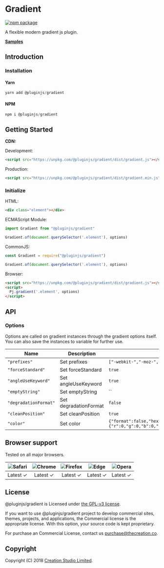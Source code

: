 # Gradient

[![npm package](https://img.shields.io/npm/v/@pluginjs/gradient.svg)](https://www.npmjs.com/package/@pluginjs/gradient)

A flexible modern gradient js plugin.

**[Samples](https://codesandbox.io/s/github/pluginjs/plugin.js/tree/master/modules/gradient/samples)**

## Introduction

### Installation

#### Yarn

```javascript
yarn add @pluginjs/gradient
```

#### NPM

```javascript
npm i @pluginjs/gradient
```

## Getting Started

**CDN:**

Development:

```html
<script src="https://unpkg.com/@pluginjs/gradient/dist/gradient.js"></script>
```

Production:

```html
<script src="https://unpkg.com/@pluginjs/gradient/dist/gradient.min.js"></script>
```

### Initialize

HTML:

```html
<div class="element"></div>
```

ECMAScript Module:

```javascript
import Gradient from "@pluginjs/gradient"

Gradient.of(document.querySelector('.element'), options)
```

CommonJS:

```javascript
const Gradient = require("@pluginjs/gradient")

Gradient.of(document.querySelector('.element'), options)
```

Browser:

```html
<script src="https://unpkg.com/@pluginjs/gradient/dist/gradient.js"></script>
<script>
  Pj.gradient('.element', options)
</script>
```

## API

### Options

Options are called on gradient instances through the gradient options itself.
You can also save the instances to variable for further use.

Name | Description | Default
--|--|--
`"prefixes"` | Set prefixes | `["-webkit-","-moz-","-ms-","-o-"]`
`"forceStandard"` | Set forceStandard | `true`
`"angleUseKeyword"` | Set angleUseKeyword | `true`
`"emptyString"` | Set emptyString | ``
`"degradationFormat"` | Set degradationFormat | `false`
`"cleanPosition"` | Set cleanPosition | `true`
`"color"` | Set color | `{"format":false,"hexUseName":false,"reduceAlpha":true,"shortenHex":true,"zeroAlphaAsTransparent":false,"invalidValue":{"r":0,"g":0,"b":0,"a":1}}`

## Browser support

Tested on all major browsers.

| <img src="https://raw.githubusercontent.com/alrra/browser-logos/master/src/safari/safari_32x32.png" alt="Safari"> | <img src="https://raw.githubusercontent.com/alrra/browser-logos/master/src/chrome/chrome_32x32.png" alt="Chrome"> | <img src="https://raw.githubusercontent.com/alrra/browser-logos/master/src/firefox/firefox_32x32.png" alt="Firefox"> | <img src="https://raw.githubusercontent.com/alrra/browser-logos/master/src/edge/edge_32x32.png" alt="Edge"> | <img src="https://raw.githubusercontent.com/alrra/browser-logos/master/src/opera/opera_32x32.png" alt="Opera"> |
|:--:|:--:|:--:|:--:|:--:|
| Latest ✓ | Latest ✓ | Latest ✓ | Latest ✓ | Latest ✓ |

## License

@pluginjs/gradient is Licensed under [the GPL-v3 license](LICENSE).

If you want to use @pluginjs/gradient project to develop commercial sites, themes, projects, and applications, the Commercial license is the appropriate license. With this option, your source code is kept proprietary.

For purchase an Commercial License, contact us purchase@thecreation.co.

## Copyright

Copyright (C) 2018 [Creation Studio Limited](creationstudio.com).